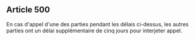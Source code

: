 Article 500
----
En cas d'appel d'une des parties pendant les délais ci-dessus, les autres
parties ont un délai supplémentaire de cinq jours pour interjeter appel.
